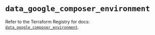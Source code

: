 # `data_google_composer_environment`

Refer to the Terraform Registry for docs: [`data_google_composer_environment`](https://registry.terraform.io/providers/hashicorp/google/5.17.0/docs/data-sources/composer_environment).
